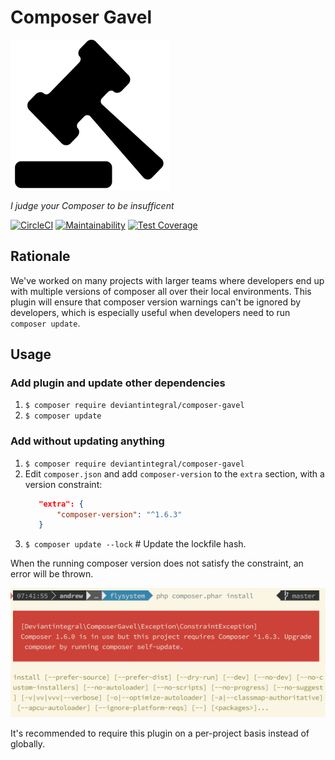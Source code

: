 # Composer Gavel

[![Gavel](img/noun_131778_cc.png)](https://thenounproject.com/search/?q=gavel&i=131778)

_I judge your Composer to be insufficent_

[![CircleCI](https://circleci.com/gh/deviantintegral/composer-gavel.svg?style=svg)](https://circleci.com/gh/deviantintegral/composer-gavel) [![Maintainability](https://api.codeclimate.com/v1/badges/d5b9443b2d5daf11d34a/maintainability)](https://codeclimate.com/github/deviantintegral/composer-gavel/maintainability) [![Test Coverage](https://api.codeclimate.com/v1/badges/d5b9443b2d5daf11d34a/test_coverage)](https://codeclimate.com/github/deviantintegral/composer-gavel/test_coverage)

## Rationale

We've worked on many projects with larger teams where developers end up with
multiple versions of composer all over their local environments. This plugin
will ensure that composer version warnings can't be ignored by developers, which
is especially useful when developers need to run `composer update`.

## Usage

### Add plugin and update other dependencies

1. `$ composer require deviantintegral/composer-gavel`
1. `$ composer update`

### Add without updating anything

1. `$ composer require deviantintegral/composer-gavel`
1. Edit `composer.json` and add `composer-version` to the `extra` section, with
   a version constraint:
   ```json
      "extra": {
          "composer-version": "^1.6.3"
      }
   ```
1. `$ composer update --lock` # Update the lockfile hash.

When the running composer version does not satisfy the constraint, an error
will be thrown.

![gavel error](img/gavel-error.png)

It's recommended to require this plugin on a per-project basis instead of
globally.
